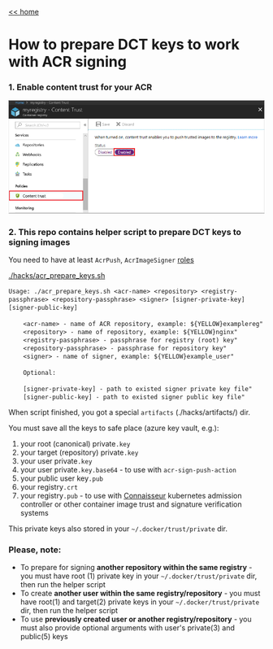 [<< home](../README.md)

# How to prepare DCT keys to work with ACR signing

### 1. Enable content trust for your ACR

![](./img/content-trust-01-portal.png)

### 2. This repo contains helper script to prepare DCT keys to signing images

You need to have at least `AcrPush`, `AcrImageSigner` [roles](https://learn.microsoft.com/en-us/azure/container-registry/container-registry-roles)

[./hacks/acr_prepare_keys.sh](../hacks/acr_prepare_keys.sh)
```
Usage: ./acr_prepare_keys.sh <acr-name> <repository> <registry-passphrase> <repository-passphrase> <signer> [signer-private-key] [signer-public-key]

    <acr-name> - name of ACR repository, example: ${YELLOW}examplereg"
    <repository> - name of repository, example: ${YELLOW}nginx"
    <registry-passphrase> - passphrase for registry (root) key"
    <repository-passphrase> - passphrase for repository key"
    <signer> - name of signer, example: ${YELLOW}example_user"

    Optional:

    [signer-private-key] - path to existed signer private key file"
    [signer-public-key] - path to existed signer public key file"
```

When script finished, you got a special `artifacts` (./hacks/artifacts/) dir. 

You must save all the keys to safe place (azure key vault, e.g.):

1) your root (canonical) private`.key`
2) your target (repository) private`.key`
3) your user private`.key`
4) your user private`.key.base64` - to use with `acr-sign-push-action`
5) your public user key`.pub`
6) your registry`.crt`
7) your registry`.pub` - to use with [Connaisseur](https://github.com/sse-secure-systems/connaisseur) kubernetes admission controller or other container image trust and signature verification systems

This private keys also stored in your `~/.docker/trust/private` dir.

### Please, note:
* To prepare for signing **another repository within the same registry** - you must have root (1) private key in your `~/.docker/trust/private` dir, then run the helper script
* To create **another user within the same registry/repository** - you must have root(1) and target(2) private keys in your `~/.docker/trust/private` dir, then run the helper script
* To use **previously created user or another registry/repository** - you must also provide optional arguments with user's private(3) and public(5) keys